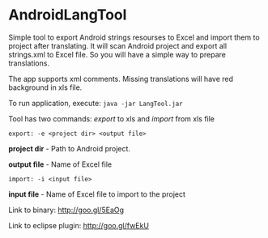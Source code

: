 AndroidLangTool
===============

Simple tool to export Android strings resourses to Excel and import them to project after translating.
It will scan Android project and export all strings.xml to Excel file. So you will have a simple way to prepare translations. 

The app supports xml comments. 
Missing translations will have red background in xls file.

To run application, execute: `java -jar LangTool.jar`

Tool has two commands: *export* to xls and *import* from xls file
 
`
export: -e <project dir> <output file>
`

**project dir** - Path to Android project. 

**output file** - Name of Excel file


`
import: -i <input file>
`

**input file** - Name of Excel file to import to the project 

Link to binary: http://goo.gl/5EaOg

Link to eclipse plugin: http://goo.gl/fwEkU